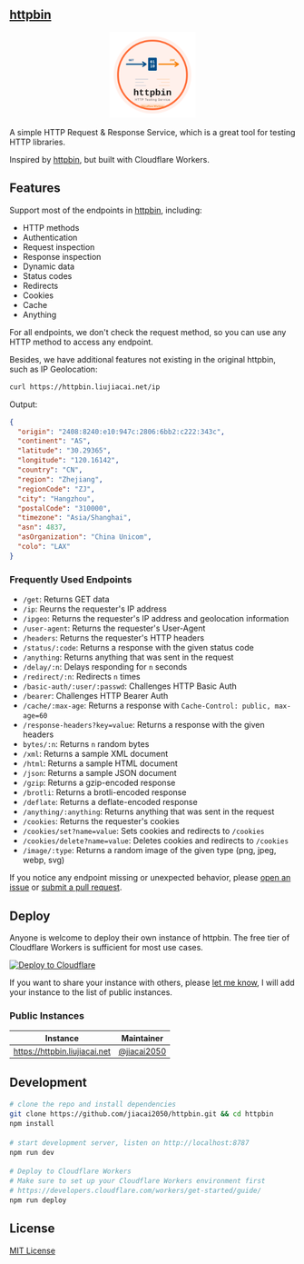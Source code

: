 ## [httpbin](https://github.com/jiacai2050/httpbin)

<p align="center">
  <img src="docs/logo.svg" width="30%" />
</p>

A simple HTTP Request & Response Service, which is a great tool for testing HTTP libraries.

Inspired by [httpbin](https://httpbin.org), but built with Cloudflare Workers.

## Features

Support most of the endpoints in [httpbin](https://httpbin.org), including:

- HTTP methods
- Authentication
- Request inspection
- Response inspection
- Dynamic data
- Status codes
- Redirects
- Cookies
- Cache
- Anything

For all endpoints, we don't check the request method, so you can use any HTTP method to access any endpoint.

Besides, we have additional features not existing in the original httpbin, such as IP Geolocation:

```bash
curl https://httpbin.liujiacai.net/ip
```

Output:

```json
{
  "origin": "2408:8240:e10:947c:2806:6bb2:c222:343c",
  "continent": "AS",
  "latitude": "30.29365",
  "longitude": "120.16142",
  "country": "CN",
  "region": "Zhejiang",
  "regionCode": "ZJ",
  "city": "Hangzhou",
  "postalCode": "310000",
  "timezone": "Asia/Shanghai",
  "asn": 4837,
  "asOrganization": "China Unicom",
  "colo": "LAX"
}
```

### Frequently Used Endpoints

- `/get`: Returns GET data
- `/ip`: Reurns the requester's IP address
- `/ipgeo`: Returns the requester's IP address and geolocation information
- `/user-agent`: Returns the requester's User-Agent
- `/headers`: Returns the requester's HTTP headers
- `/status/:code`: Returns a response with the given status code
- `/anything`: Returns anything that was sent in the request
- `/delay/:n`: Delays responding for `n` seconds
- `/redirect/:n`: Redirects `n` times
- `/basic-auth/:user/:passwd`: Challenges HTTP Basic Auth
- `/bearer`: Challenges HTTP Bearer Auth
- `/cache/:max-age`: Returns a response with `Cache-Control: public, max-age=60`
- `/response-headers?key=value`: Returns a response with the given headers
- `bytes/:n`: Returns `n` random bytes
- `/xml`: Returns a sample XML document
- `/html`: Returns a sample HTML document
- `/json`: Returns a sample JSON document
- `/gzip`: Returns a gzip-encoded response
- `/brotli`: Returns a brotli-encoded response
- `/deflate`: Returns a deflate-encoded response
- `/anything/:anything`: Returns anything that was sent in the request
- `/cookies`: Returns the requester's cookies
- `/cookies/set?name=value`: Sets cookies and redirects to `/cookies`
- `/cookies/delete?name=value`: Deletes cookies and redirects to `/cookies`
- `/image/:type`: Returns a random image of the given type (png, jpeg, webp, svg)

If you notice any endpoint missing or unexpected behavior, please [open an issue](https://github.com/jiacai2050/httpbin/issues) or [submit a pull request](https://github.com/jiacai2050/httpbin/pulls).

## Deploy

Anyone is welcome to deploy their own instance of httpbin. The free tier of Cloudflare Workers is sufficient for most use cases.

[![Deploy to Cloudflare](https://deploy.workers.cloudflare.com/button)](https://deploy.workers.cloudflare.com/?url=https://github.com/jiacai2050/httpbin)

If you want to share your instance with others, please [let me know](https://github.com/jiacai2050/httpbin/discussions/4), I will add your instance to the list of public instances.

### Public Instances

| Instance                      | Maintainer                                   |
| ----------------------------- | -------------------------------------------- |
| https://httpbin.liujiacai.net | [@jiacai2050](https://github.com/jiacai2050) |


## Development

```bash
# clone the repo and install dependencies
git clone https://github.com/jiacai2050/httpbin.git && cd httpbin
npm install

# start development server, listen on http://localhost:8787
npm run dev

# Deploy to Cloudflare Workers
# Make sure to set up your Cloudflare Workers environment first
# https://developers.cloudflare.com/workers/get-started/guide/
npm run deploy
```

## License

[MIT License](LICENSE)
